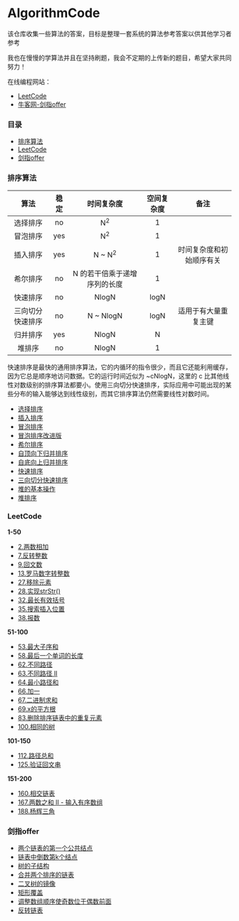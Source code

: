 # AlgorithmCode

该仓库收集一些算法的答案，目标是整理一套系统的算法参考答案以供其他学习者参考

我也在慢慢的学算法并且在坚持刷题，我会不定期的上传新的题目，希望大家共同努力！

在线编程网站：

- [LeetCode](https://leetcode-cn.com/problemset/all/)
- [牛客网-剑指offer](https://www.nowcoder.com/ta/coding-interviews?page=1)

### 目录

- [排序算法](#排序算法)
- [LeetCode](#LeetCode)
- [剑指offer](#剑指offer)

### 排序算法

| 算法 | 稳定 | 时间复杂度 | 空间复杂度 | 备注 |
| :---: | :---: |:---: | :---: | :---: |
| 选择排序 | no | N<sup>2</sup> | 1 | |
| 冒泡排序 | yes |  N<sup>2</sup> | 1 | |
| 插入排序 | yes |  N \~ N<sup>2</sup> | 1 | 时间复杂度和初始顺序有关 |
| 希尔排序 | no |  N 的若干倍乘于递增序列的长度 | 1 | |
| 快速排序 | no | NlogN | logN | |
| 三向切分快速排序 | no |  N \~ NlogN | logN | 适用于有大量重复主键|
| 归并排序 | yes |  NlogN | N | |
| 堆排序 | no |  NlogN | 1 | | |

快速排序是最快的通用排序算法，它的内循环的指令很少，而且它还能利用缓存，因为它总是顺序地访问数据。它的运行时间近似为 \~cNlogN，这里的 c 比其他线性对数级别的排序算法都要小。使用三向切分快速排序，实际应用中可能出现的某些分布的输入能够达到线性级别，而其它排序算法仍然需要线性对数时间。

- [选择排序](https://github.com/zfman/AlgorithmCode/blob/master/src/sort/Selection.java)
- [插入排序](https://github.com/zfman/AlgorithmCode/blob/master/src/sort/Insertion.java)
- [冒泡排序](https://github.com/zfman/AlgorithmCode/blob/master/src/sort/Buddle.java)
- [冒泡排序改进版](https://github.com/zfman/AlgorithmCode/blob/master/src/sort/Buddle2.java)
- [希尔排序](https://github.com/zfman/AlgorithmCode/blob/master/src/sort/Shell.java)
- [自顶向下归并排序](https://github.com/zfman/AlgorithmCode/blob/master/src/sort/UpToDownMergeSort.java)
- [自底向上归并排序](https://github.com/zfman/AlgorithmCode/blob/master/src/sort/DownToUpMergeSort.java)
- [快速排序](https://github.com/zfman/AlgorithmCode/blob/master/src/sort/QuickSort.java)
- [三向切分快速排序](https://github.com/zfman/AlgorithmCode/blob/master/src/sort/ThreeWayQuickSort.java)
- [堆的基本操作](https://github.com/zfman/AlgorithmCode/blob/master/src/sort/Heap.java)
- [堆排序](https://github.com/zfman/AlgorithmCode/blob/master/src/sort/HeapSort.java)

### LeetCode

**1-50**

- [2.两数相加](https://github.com/zfman/AlgorithmCode/blob/master/src/leetcode/all/solution1_50/Solution2.java)
- [7.反转整数](https://github.com/zfman/AlgorithmCode/blob/master/src/leetcode/all/solution1_50/Solution7.java)
- [9.回文数](https://github.com/zfman/AlgorithmCode/blob/master/src/leetcode/all/solution1_50/Solution9.java)
- [13.罗马数字转整数](https://github.com/zfman/AlgorithmCode/blob/master/src/leetcode/all/solution1_50/Solution13.java)
- [27.移除元素](https://github.com/zfman/AlgorithmCode/blob/master/src/leetcode/all/solution1_50/Solution27.java)
- [28.实现strStr()](https://github.com/zfman/AlgorithmCode/blob/master/src/leetcode/all/solution1_50/Solution28.java)
- [32.最长有效括号](https://github.com/zfman/AlgorithmCode/blob/master/src/leetcode/all/solution1_50/Solution32.java)
- [35.搜索插入位置](https://github.com/zfman/AlgorithmCode/blob/master/src/leetcode/all/solution1_50/Solution35.java)
- [38.报数](https://github.com/zfman/AlgorithmCode/blob/master/src/leetcode/all/solution1_50/Solution38.java)

**51-100**

- [53.最大子序和](https://github.com/zfman/AlgorithmCode/blob/master/src/leetcode/all/solution51_100/Solution53.java)
- [58.最后一个单词的长度](https://github.com/zfman/AlgorithmCode/blob/master/src/leetcode/all/solution51_100/Solution58.java)
- [62.不同路径](https://github.com/zfman/AlgorithmCode/blob/master/src/leetcode/all/solution51_100/Solution62.java)
- [63.不同路径 II](https://github.com/zfman/AlgorithmCode/blob/master/src/leetcode/all/solution51_100/Solution63.java)
- [64.最小路径和](https://github.com/zfman/AlgorithmCode/blob/master/src/leetcode/all/solution51_100/Solution64.java)
- [66.加一](https://github.com/zfman/AlgorithmCode/blob/master/src/leetcode/all/solution51_100/Solution66.java)
- [67.二进制求和](https://github.com/zfman/AlgorithmCode/blob/master/src/leetcode/all/solution51_100/Solution67.java)
- [69.x的平方根](https://github.com/zfman/AlgorithmCode/blob/master/src/leetcode/all/solution51_100/Solution69.java)
- [83.删除排序链表中的重复元素](https://github.com/zfman/AlgorithmCode/blob/master/src/leetcode/all/solution51_100/Solution83.java)
- [100.相同的树](https://github.com/zfman/AlgorithmCode/blob/master/src/leetcode/all/solution51_100/solution51_100.java)

**101-150**

- [112.路径总和](https://github.com/zfman/AlgorithmCode/blob/master/src/leetcode/all/solution101_150/Solution112.java)
- [125.验证回文串](https://github.com/zfman/AlgorithmCode/blob/master/src/leetcode/all/solution101_150/Solution125.java)

**151-200**

- [160.相交链表](https://github.com/zfman/AlgorithmCode/blob/master/src/leetcode/all/solution151_200/Solution160.java)
- [167.两数之和 II - 输入有序数组](https://github.com/zfman/AlgorithmCode/blob/master/src/leetcode/all/solution151_200/Solution167.java)
- [188.杨辉三角](https://github.com/zfman/AlgorithmCode/blob/master/src/leetcode/all/solution151_200/Solution188.java)

### 剑指offer

- [两个链表的第一个公共结点](https://github.com/zfman/AlgorithmCode/blob/master/src/offer/FindFirstCommonNodeSolution.java)
- [链表中倒数第k个结点](https://github.com/zfman/AlgorithmCode/blob/master/src/offer/FindKthToTailSolution.java)
- [树的子结构](https://github.com/zfman/AlgorithmCode/blob/master/src/offer/HasSubtreeSolution.java)
- [合并两个排序的链表](https://github.com/zfman/AlgorithmCode/blob/master/src/offer/MergeSolution.java)
- [二叉树的镜像](https://github.com/zfman/AlgorithmCode/blob/master/src/offer/MirrorSolution.java)
- [矩形覆盖](https://github.com/zfman/AlgorithmCode/blob/master/src/offer/RectCoverSolution.java)
- [调整数组顺序使奇数位于偶数前面](https://github.com/zfman/AlgorithmCode/blob/master/src/offer/ReOrderArraySolution.java)
- [反转链表](https://github.com/zfman/AlgorithmCode/blob/master/src/offer/ReverseListSolution.java)


